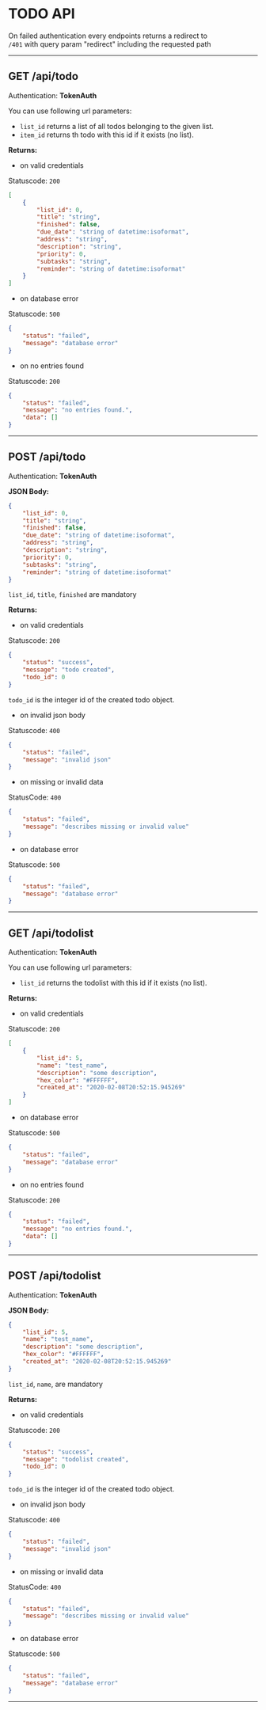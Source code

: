 # TODO API

On failed authentication every endpoints returns a redirect to<br/>
`/401` with query param "redirect" including the requested path

<hr/>

## GET /api/todo
Authentication: **TokenAuth**<br/>

You can use following url parameters:
- `list_id` returns a list of all todos belonging to the given list.
- `item_id` returns th todo with this id if it exists (no list).

**Returns:**

- on valid credentials
  
Statuscode: `200`
```json
[
    {
        "list_id": 0,
        "title": "string",
        "finished": false,
        "due_date": "string of datetime:isoformat",
        "address": "string",
        "description": "string",
        "priority": 0,
        "subtasks": "string",
        "reminder": "string of datetime:isoformat"
    }
]
```

- on database error

Statuscode: `500`
```json
{
    "status": "failed",
    "message": "database error"
}
```

- on no entries found

Statuscode: `200`
```json
{
    "status": "failed",
    "message": "no entries found.",
    "data": []
}
```

<hr/>

## POST /api/todo
Authentication: **TokenAuth**<br/>

**JSON Body:**
```json
{
    "list_id": 0,
    "title": "string",
    "finished": false,
    "due_date": "string of datetime:isoformat",
    "address": "string",
    "description": "string",
    "priority": 0,
    "subtasks": "string",
    "reminder": "string of datetime:isoformat"
}
```

`list_id`, `title`, `finished` are mandatory

**Returns:**

- on valid credentials
  
Statuscode: `200`
```json
{
    "status": "success",
    "message": "todo created",
    "todo_id": 0
}
```
`todo_id` is the integer id of the created todo object.

- on invalid json body

Statuscode: `400`
```json
{
    "status": "failed",
    "message": "invalid json"
}
```

- on missing or invalid data

StatusCode: `400`
```json
{
    "status": "failed",
    "message": "describes missing or invalid value"
}
```

- on database error

Statuscode: `500`
```json
{
    "status": "failed",
    "message": "database error"
}
```

<hr/>

## GET /api/todolist
Authentication: **TokenAuth**<br/>

You can use following url parameters:
- `list_id` returns the todolist with this id if it exists (no list).

**Returns:**

- on valid credentials
  
Statuscode: `200`
```json
[
    {
        "list_id": 5,
        "name": "test_name",
        "description": "some description",
        "hex_color": "#FFFFFF",
        "created_at": "2020-02-08T20:52:15.945269"
    }
]
```

- on database error

Statuscode: `500`
```json
{
    "status": "failed",
    "message": "database error"
}
```

- on no entries found

Statuscode: `200`
```json
{
    "status": "failed",
    "message": "no entries found.",
    "data": []
}
```

<hr/>

## POST /api/todolist
Authentication: **TokenAuth**<br/>

**JSON Body:**
```json
{
    "list_id": 5,
    "name": "test_name",
    "description": "some description",
    "hex_color": "#FFFFFF",
    "created_at": "2020-02-08T20:52:15.945269"
}
```

`list_id`, `name`, are mandatory

**Returns:**

- on valid credentials
  
Statuscode: `200`
```json
{
    "status": "success",
    "message": "todolist created",
    "todo_id": 0
}
```
`todo_id` is the integer id of the created todo object.

- on invalid json body

Statuscode: `400`
```json
{
    "status": "failed",
    "message": "invalid json"
}
```

- on missing or invalid data

StatusCode: `400`
```json
{
    "status": "failed",
    "message": "describes missing or invalid value"
}
```

- on database error

Statuscode: `500`
```json
{
    "status": "failed",
    "message": "database error"
}
```

<hr/>